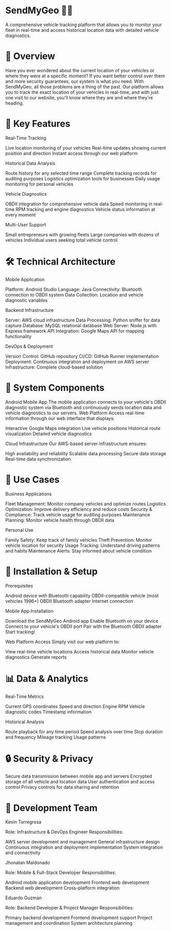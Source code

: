 # SendMyGeo 🚗📍

A comprehensive vehicle tracking platform that allows you to monitor your fleet in real-time and access historical location data with detailed vehicle diagnostics.

# 🌟 Overview

Have you ever wondered about the current location of your vehicles or where they were at a specific moment? If you want better control over them and more security guarantees, our system is what you need.
With SendMyGeo, all those problems are a thing of the past. Our platform allows you to track the exact location of your vehicles in real-time, and with just one visit to our website, you'll know where they are and where they're heading.

# 🚀 Key Features

Real-Time Tracking

Live location monitoring of your vehicles
Real-time updates showing current position and direction
Instant access through our web platform

Historical Data Analysis

Route history for any selected time range
Complete tracking records for auditing purposes
Logistics optimization tools for businesses
Daily usage monitoring for personal vehicles

Vehicle Diagnostics

OBDII integration for comprehensive vehicle data
Speed monitoring in real-time
RPM tracking and engine diagnostics
Vehicle status information at every moment

Multi-User Support

Small entrepreneurs with growing fleets
Large companies with dozens of vehicles
Individual users seeking total vehicle control

# 🛠️ Technical Architecture

Mobile Application

Platform: Android Studio
Language: Java
Connectivity: Bluetooth connection to OBDII system
Data Collection: Location and vehicle diagnostic variables

Backend Infrastructure

Server: AWS cloud infrastructure
Data Processing: Python sniffer for data capture
Database: MySQL relational database
Web Server: Node.js with Express framework
API Integration: Google Maps API for mapping functionality

DevOps & Deployment

Version Control: GitHub repository
CI/CD: GitHub Runner implementation
Deployment: Continuous integration and deployment on AWS server
Infrastructure: Complete cloud-based solution

# 📱 System Components

Android Mobile App
The mobile application connects to your vehicle's OBDII diagnostic system via Bluetooth and continuously sends location data and vehicle diagnostics to our servers.
Web Platform
Access real-time information through our web interface that displays:

Interactive Google Maps integration
Live vehicle positions
Historical route visualization
Detailed vehicle diagnostics

Cloud Infrastructure
Our AWS-based server infrastructure ensures:

High availability and reliability
Scalable data processing
Secure data storage
Real-time data synchronization

# 🎯 Use Cases 

Business Applications

Fleet Management: Monitor company vehicles and optimize routes
Logistics Optimization: Improve delivery efficiency and reduce costs
Security & Compliance: Track vehicle usage for auditing purposes
Maintenance Planning: Monitor vehicle health through OBDII data

Personal Use

Family Safety: Keep track of family vehicles
Theft Prevention: Monitor vehicle location for security
Usage Tracking: Understand driving patterns and habits
Maintenance Alerts: Stay informed about vehicle condition

# 🔧 Installation & Setup

Prerequisites

Android device with Bluetooth capability
OBDII-compatible vehicle (most vehicles 1996+)
OBDII Bluetooth adapter
Internet connection

Mobile App Installation

Download the SendMyGeo Android app
Enable Bluetooth on your device
Connect to your vehicle's OBDII port
Pair with the Bluetooth OBDII adapter
Start tracking!

Web Platform Access
Simply visit our web platform to:

View real-time vehicle locations
Access historical data
Monitor vehicle diagnostics
Generate reports

# 📊 Data & Analytics

Real-Time Metrics

Current GPS coordinates
Speed and direction
Engine RPM
Vehicle diagnostic codes
Timestamp information

Historical Analysis

Route playback for any time period
Speed analysis over time
Stop duration and frequency
Mileage tracking
Usage patterns

# 🔒 Security & Privacy

Secure data transmission between mobile app and servers
Encrypted storage of all vehicle and location data
User authentication and access control
Privacy controls for data sharing and retention

# 👥 Development Team

Kevin Torregrosa

Role: Infrastructure & DevOps Engineer
Responsibilities:

AWS server development and management
General infrastructure design
Continuous integration and deployment implementation
System integration and connectivity



Jhonatan Maldonado

Role: Mobile & Full-Stack Developer
Responsibilities:

Android mobile application development
Frontend web development
Backend web development
Cross-platform integration



Eduardo Guzman

Role: Backend Developer & Project Manager
Responsibilities:

Primary backend development
Frontend development support
Project management and coordination
System architecture planning




